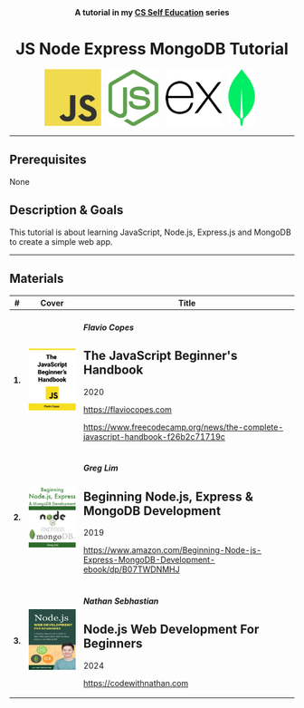 <div align="center">
  <b>A tutorial in my <a href="https://github.com/abeerration/CS-Self-Education">CS Self Education</a> series</b>
  <h1>JS Node Express MongoDB Tutorial</h1>
  <img height="100" src="js.svg">&nbsp;&nbsp;
  <img height="100" src="nodejs.svg">&nbsp;&nbsp;
  <img height="100" src="expressjs.svg">&nbsp;&nbsp;
  <img height="100" src="mongodb.svg">&nbsp;&nbsp;
</div>

---

## Prerequisites

None

## Description & Goals

This tutorial is about learning JavaScript, Node.js, Express.js and MongoDB to create a simple web app.

---

## Materials

| # | Cover | Title |
| ----------- | ----------- | ----------- |
| **1.** | ![](cover-js.jpg) | <h4><i>Flavio Copes</i></h4><h2>The JavaScript Beginner's Handbook</h2><p>2020</p><p>https://flaviocopes.com</p><p>https://www.freecodecamp.org/news/the-complete-javascript-handbook-f26b2c71719c</p> |
| **2.** | ![](cover-nem.jpg) | <h4><i>Greg Lim</i></h4><h2>Beginning Node.js, Express & MongoDB Development</h2><p>2019</p><p>https://www.amazon.com/Beginning-Node-js-Express-MongoDB-Development-ebook/dp/B07TWDNMHJ</p> |
| **3.** | ![](cover-nwb.jpg) | <h4><i>Nathan Sebhastian</i></h4><h2>Node.js Web Development For Beginners</h2><p>2024</p><p>https://codewithnathan.com</p> |
